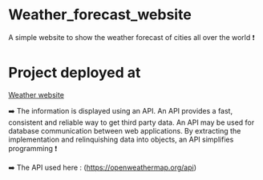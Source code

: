 # Weather_forecast_website
A simple website to show the weather forecast of cities all over the world ❗
 
 # Project deployed at

<a href="https://github.com/gaurav-gulia/Weather_website/">Weather website</a>


➡️ The information is displayed using an API. An API provides a fast, consistent and reliable way to get third party data. An API may be used for database communication between web applications. By extracting the implementation and relinquishing data into objects, an API simplifies programming ❗

➡️ The API used here : (https://openweathermap.org/api)
